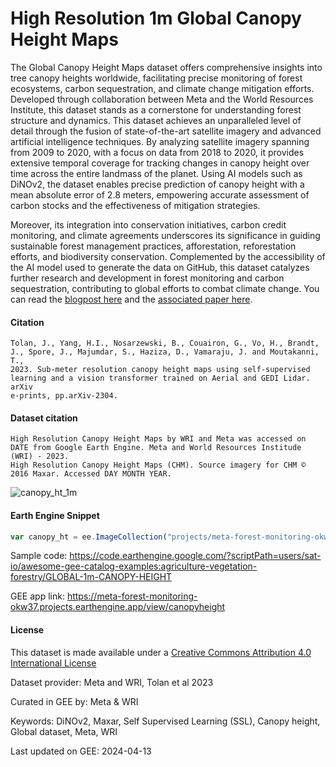 # High Resolution 1m Global Canopy Height Maps

The Global Canopy Height Maps dataset offers comprehensive insights into tree canopy heights worldwide, facilitating precise monitoring of forest ecosystems, carbon sequestration, and climate change mitigation efforts. Developed through collaboration between Meta and the World Resources Institute, this dataset stands as a cornerstone for understanding forest structure and dynamics. This dataset achieves an unparalleled level of detail through the fusion of state-of-the-art satellite imagery and advanced artificial intelligence techniques. By analyzing satellite imagery spanning from 2009 to 2020, with a focus on data from 2018 to 2020, it provides extensive temporal coverage for tracking changes in canopy height over time across the entire landmass of the planet. Using AI models such as DiNOv2, the dataset enables precise prediction of canopy height with a mean absolute error of 2.8 meters, empowering accurate assessment of carbon stocks and the effectiveness of mitigation strategies.

Moreover, its integration into conservation initiatives, carbon credit monitoring, and climate agreements underscores its significance in guiding sustainable forest management practices, afforestation, reforestation efforts, and biodiversity conservation. Complemented by the accessibility of the AI model used to generate the data on GitHub, this dataset catalyzes further research and development in forest monitoring and carbon sequestration, contributing to global efforts to combat climate change. You can read the [blogpost here](https://sustainability.fb.com/blog/2024/04/22/using-artificial-intelligence-to-map-the-earths-forests/) and the [associated paper here](https://www.sciencedirect.com/science/article/pii/S003442572300439X).

#### Citation

```
Tolan, J., Yang, H.I., Nosarzewski, B., Couairon, G., Vo, H., Brandt, J., Spore, J., Majumdar, S., Haziza, D., Vamaraju, J. and Moutakanni, T.,
2023. Sub-meter resolution canopy height maps using self-supervised learning and a vision transformer trained on Aerial and GEDI Lidar. arXiv
e-prints, pp.arXiv-2304.
```

#### Dataset citation

```
High Resolution Canopy Height Maps by WRI and Meta was accessed on DATE from Google Earth Engine. Meta and World Resources Institude (WRI) - 2023.
High Resolution Canopy Height Maps (CHM). Source imagery for CHM © 2016 Maxar. Accessed DAY MONTH YEAR.
```

![canopy_ht_1m](https://github.com/samapriya/awesome-gee-community-datasets/assets/6677629/171b3e30-49c0-448c-86cb-57c5464504e6)

#### Earth Engine Snippet

```js
var canopy_ht = ee.ImageCollection("projects/meta-forest-monitoring-okw37/assets/CanopyHeight")
```

Sample code: https://code.earthengine.google.com/?scriptPath=users/sat-io/awesome-gee-catalog-examples:agriculture-vegetation-forestry/GLOBAL-1m-CANOPY-HEIGHT

GEE app link: https://meta-forest-monitoring-okw37.projects.earthengine.app/view/canopyheight

#### License
This dataset is made available under a [Creative Commons Attribution 4.0 International License](https://creativecommons.org/licenses/by/4.0/)

Dataset provider: Meta and WRI, Tolan et al 2023

Curated in GEE by: Meta & WRI

Keywords: DiNOv2, Maxar, Self Supervised Learning (SSL), Canopy height, Global dataset, Meta, WRI

Last updated on GEE: 2024-04-13
